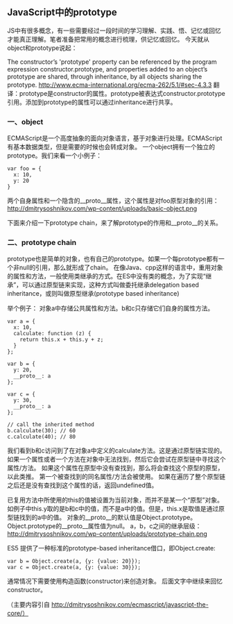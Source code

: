 


## JavaScript中的prototype

  JS中有很多概念，有一些需要经过一段时间的学习理解、实践、悟、记忆或回忆才能真正理解。笔者准备把常用的概念进行梳理，供记忆或回忆。
今天就从object和prototype说起：

  The constructor’s 'prototype' property can be referenced by the program expression constructor.prototype, and properties added to an object’s prototype are shared, through inheritance, by all objects sharing the prototype. http://www.ecma-international.org/ecma-262/5.1/#sec-4.3.3
翻译：prototype是constructor的属性。prototype被表达式constructor.prototype引用。添加到prototype的属性可以通过inheritance进行共享。

### 一、object
  ECMAScript是一个高度抽象的面向对象语言，基于对象进行处理。ECMAScript有基本数据类型，但是需要的时候也会转成对象。
  一个object拥有一个独立的prototype。我们来看一个小例子：
```
var foo = {
  x: 10,
  y: 20
}
```

  两个自身属性和一个隐含的__proto__属性，这个属性是对foo原型对象的引用：
  http://dmitrysoshnikov.com/wp-content/uploads/basic-object.png 

  下面来介绍一下prototype chain，来了解prototype的作用和__proto__的关系。

### 二、prototype chain
  prototype也是简单的对象，也有自己的prototype。如果一个每prototype都有一个非null的引用，那么就形成了chain。
  在像Java、cpp这样的语言中，重用对象的属性和方法，一般使用类继承的方式。在ES中没有类的概念，为了实现“继承”，可以通过原型链来实现，这种方式叫做委托继承delegation based inheritance，或则叫做原型继承(prototype based inheritance)

  举个例子：
  对象a中存储公共属性和方法。b和c只存储它们自身的属性方法。
```
var a = {
  x: 10,
  calculate: function (z) {
    return this.x + this.y + z;
  }
};
 
var b = {
  y: 20,
  __proto__: a
};
 
var c = {
  y: 30,
  __proto__: a
};
 
// call the inherited method
b.calculate(30); // 60
c.calculate(40); // 80
```
  我们看到b和c访问到了在对象a中定义的calculate方法。这是通过原型链实现的。
  如果一个属性或者一个方法在对象中无法找到，然后它会尝试在原型链中寻找这个属性/方法。
  如果这个属性在原型中没有查找到，那么将会查找这个原型的原型，以此类推。
  第一个被查找到的同名属性/方法会被使用。
  如果在遍历了整个原型链之后还是没有查找到这个属性的话，返回undefined值。

  已复用方法中所使用的this的值被设置为当前对象，而并不是某一个“原型”对象。
  如例子中this.y取的是b和c中的值，而不是a中的值。但是，this.x是取值是通过原型链找到的a中的值。
  对象的__proto__的默认值是Object.prototype。Object.prototype的__proto__属性值为null。
  a，b，c之间的继承层级：
  http://dmitrysoshnikov.com/wp-content/uploads/prototype-chain.png

  ES5 提供了一种标准的prototype-based inheritance借口，即Object.create:
```
var b = Object.create(a, {y: {value: 20}});
var c = Object.create(a, {y: {value: 30}});
```

  通常情况下需要使用构造函数(constructor)来创造对象。
  后面文字中继续来回忆constructor。

  （主要内容引自 http://dmitrysoshnikov.com/ecmascript/javascript-the-core/）
